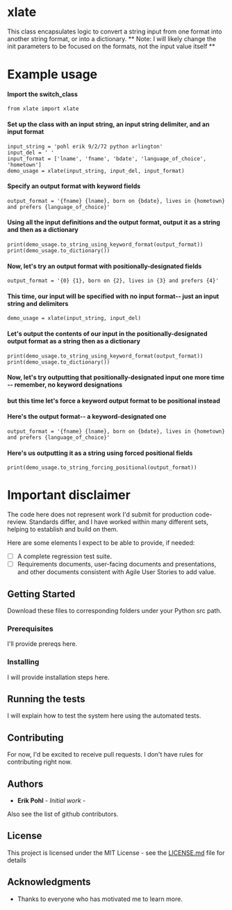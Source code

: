 # xlate


This class encapsulates logic to convert a string input from one format into another string format, or into a dictionary.
** Note: I will likely change the init parameters to be focused on the formats, not the input value itself **

# Example usage

#### Import the switch_class
```
from xlate import xlate
```

#### Set up the class with an input string, an input string delimiter, and an input format
```
input_string = 'pohl erik 9/2/72 python arlington'
input_del = ' '
input_format = ['lname', 'fname', 'bdate', 'language_of_choice', 'hometown']
demo_usage = xlate(input_string, input_del, input_format)
```

#### Specify an output format with keyword fields
````
output_format = '{fname} {lname}, born on {bdate}, lives in {hometown} and prefers {language_of_choice}'
````

#### Using all the input definitions and the output format, output it as a string and then as a dictionary
````
print(demo_usage.to_string_using_keyword_format(output_format))
print(demo_usage.to_dictionary())
````

#### Now, let's try an output format with positionally-designated fields
````
output_format = '{0} {1}, born on {2}, lives in {3} and prefers {4}'
````

#### This time, our input will be specified with no input format-- just an input string and delimiters
````
demo_usage = xlate(input_string, input_del)
````

#### Let's output the contents of our input in the positionally-designated output format as a string then as a dictionary
````
print(demo_usage.to_string_using_keyword_format(output_format))
print(demo_usage.to_dictionary())
````

#### Now, let's try outputting that positionally-designated input one more time -- remember, no keyword designations
#### but this time let's force a keyword output format to be positional instead

#### Here's the output format-- a keyword-designated one
````
output_format = '{fname} {lname}, born on {bdate}, lives in {hometown} and prefers {language_of_choice}'
````

#### Here's us outputting it as a string using forced positional fields
````
print(demo_usage.to_string_forcing_positional(output_format))
````

# Important disclaimer

The code here does not represent work I'd submit for production code-review.  Standards differ, and I have worked within many different
sets, helping to establish and build on them.

Here are some elements I expect to be able to provide, if needed:

- [ ] A complete regression test suite.
- [ ] Requirements documents, user-facing documents and presentations, and other documents consistent with Agile User Stories to add value.

## Getting Started

Download these files to corresponding folders under your Python src path.

### Prerequisites

I'll provide prereqs here.

### Installing

I will provide installation steps here.

## Running the tests

I will explain how to test the system here using the automated tests.

## Contributing

For now, I'd be excited to receive pull requests.  I don't have rules for contributing right now.

## Authors

* **Erik Pohl** - *Initial work* - 

Also see the list of github contributors.

## License

This project is licensed under the MIT License - see the [LICENSE.md](LICENSE.md) file for details

## Acknowledgments

* Thanks to everyone who has motivated me to learn more.
